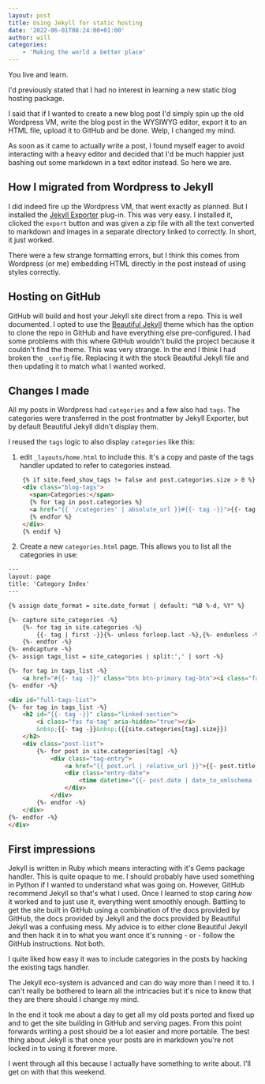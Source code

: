```yaml
---
layout: post
title: Using Jekyll for static hosting
date: '2022-06-01T08:24:00+01:00'
author: will
categories:
    - 'Making the world a better place'
---
```


You live and learn.

I'd previously stated that I had no interest in learning a new static blog hosting package.

I said that if I wanted to create a new blog post I'd simply spin up the old Wordpress VM, write the blog post in the WYSIWYG editor, export it to an HTML file, upload it to GitHub and be done.  Welp, I changed my mind.

As soon as it came to actually write a post, I found myself eager to avoid interacting with a heavy editor and decided that I'd be much happier just bashing out some markdown in a text editor instead.  So here we are.

## How I migrated from Wordpress to Jekyll

I did indeed fire up the Wordpress VM, that went exactly as planned. But I installed the [Jekyll Exporter](https://en-gb.wordpress.org/plugins/jekyll-exporter/) plug-in.  This was very easy.
I installed it, clicked the `export` button and was given a zip file with all the text converted to markdown and images in a separate directory linked to correctly.
In short, it just worked.

There were a few strange formatting errors, but I think this comes from Wordpress (or me) embedding HTML directly in the post instead of using styles correctly.

## Hosting on GitHub

GitHub will build and host your Jekyll site direct from a repo.  This is well documented.  I opted to use the [Beautiful Jekyll](https://beautifuljekyll.com/) theme which has the option to clone the repo in GitHub and have everything else pre-configured.  I had some problems with this where GitHub wouldn't build the project because it couldn't find the theme.  This was very strange.  In the end I think I had broken the `_config` file.  Replacing it with the stock Beautiful Jekyll file and then updating it to match what I wanted worked.

## Changes I made

All my posts in Wordpress had `categories` and a few also had `tags`.  The categories were transferred in the post frontmatter by Jekyll Exporter, but by default Beautiful Jekyll didn't display them.

I reused the `tags` logic to also display `categories` like this:

1. edit `_layouts/home.html` to include this.  It's a copy and paste of the tags handler updated to refer to categories instead.

```html
    {% if site.feed_show_tags != false and post.categories.size > 0 %}
    <div class="blog-tags">
      <span>Categories:</span>
      {% for tag in post.categories %}
      <a href="{{ '/categories' | absolute_url }}#{{- tag -}}">{{- tag -}}</a>
      {% endfor %}
    </div>
    {% endif %}
```

2. Create a new `categories.html` page.  This allows you to list all the categories in use:

```html
---
layout: page
title: 'Category Index'
---

{% assign date_format = site.date_format | default: "%B %-d, %Y" %}

{%- capture site_categories -%}
    {%- for tag in site.categories -%}
        {{- tag | first -}}{%- unless forloop.last -%},{%- endunless -%}
    {%- endfor -%}
{%- endcapture -%}
{%- assign tags_list = site_categories | split:',' | sort -%}

{%- for tag in tags_list -%}
    <a href="#{{- tag -}}" class="btn btn-primary tag-btn"><i class="fas fa-tag" aria-hidden="true"></i>&nbsp;{{- tag -}}&nbsp;({{site.categories[tag].size}})</a>
{%- endfor -%}

<div id="full-tags-list">
{%- for tag in tags_list -%}
    <h2 id="{{- tag -}}" class="linked-section">
        <i class="fas fa-tag" aria-hidden="true"></i>
        &nbsp;{{- tag -}}&nbsp;({{site.categories[tag].size}})
    </h2>
    <div class="post-list">
        {%- for post in site.categories[tag] -%}
            <div class="tag-entry">
                <a href="{{ post.url | relative_url }}">{{- post.title | strip_html -}}</a>
                <div class="entry-date">
                    <time datetime="{{- post.date | date_to_xmlschema -}}">{{- post.date | date: date_format -}}</time>
                </div>
            </div>
        {%- endfor -%}
    </div>
{%- endfor -%}
</div>
```

## First impressions

Jekyll is written in Ruby which means interacting with it's Gems package handler.  This is quite opaque to me.  I should probably have used something in Python if I wanted to understand what was going on.  However, GitHub recommend Jekyll so that's what I used.  Once I learned to stop caring *how* it worked and to just use it, everything went smoothly enough.  Battling to get the site built in GitHub using a combination of the docs provided by GitHub, the docs provided by Jekyll and the docs provided by Beautiful Jekyll was a confusing mess.  My advice is to either clone Beautiful Jekyll and then hack it in to what you want once it's running - or - follow the GitHub instructions.  Not both.

I quite liked how easy it was to include categories in the posts by hacking the existing tags handler. 

The Jekyll eco-system is advanced and can do way more than I need it to.  I can't really be bothered to learn all the intricacies but it's nice to know that they are there should I change my mind.

In the end it took me about a day to get all my old posts ported and fixed up and to get the site building in GitHub and serving pages.  From this point forwards writing a post should be a lot easier and more portable.  The best thing about Jekyll is that once your posts are in markdown you're not locked in to using it forever more.

I went through all this because I actually have something to write about.  I'll get on with that this weekend.
